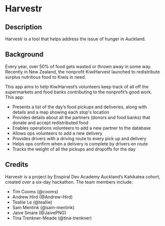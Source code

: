 # Harvestr

## Description
Harvestr is a tool that helps address the issue of hunger in Auckland.


## Background

Every year, over 50% of food gets wasted or thrown away in some way. Recently in New Zealand, the nonprofit KiwiHarvest launched to redistribute surplus nutritious food to Kiwis in need.

This app aims to help KiwiHarvest’s volunteers keep track of all off the supermarkets and food banks contributing to the nonprofit’s good work. This app:

+ Presents a list of the day’s food pickups and deliveries, along with details and a map showing each stop's location
+ Provides details about all the partners (donors and food banks) that donate and accept redistributed food
+ Enables operations volunteers to add a new partner to the database
+ Allows ops volunteers to add a new delivery
+ Provides drivers with a driving route to every pick up and delivery
+ Helps ops confirm when a delivery is complete by drivers en route
+ Tracks the weight of all the pickups and dropoffs for the day


## Credits

Harvestr is a project by Enspiral Dev Academy Auckland’s Kahikatea cohort, created over a six-day hackathon. The team members include:

+ Tim Cooms (@cooms)
+ Andrew Hird (@Andrew-Hird)
+ Tealiie Le (@tealiie)
+ Sam Mentink (@sam-mentink)
+ Jaive Smare (@JaivePNG)
+ Tina Trenkner-Meade (@tina-trenkner)
